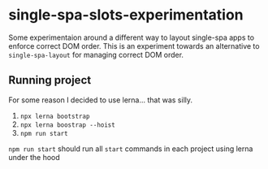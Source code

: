 # single-spa-slots-experimentation

Some experimentaion around a different way to layout single-spa apps to enforce correct DOM order. This is an experiment towards an alternative to `single-spa-layout` for managing correct DOM order.

## Running project
For some reason I decided to use lerna... that was silly.

1. `npx lerna bootstrap`
2. `npx lerna boostrap --hoist`
3. `npm run start`

`npm run start` should run all `start` commands in each project using lerna under the hood